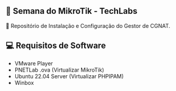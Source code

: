 ## :rocket: Semana do MikroTik - TechLabs
:star_struck: Repositório de Instalação e Configuração do Gestor de CGNAT.

## :computer: Requisitos de Software
* VMware Player
* PNETLab .ova (Virtualizar MikroTik)
* Ubuntu 22.04 Server (Virtualizar PHPIPAM)
* Winbox
